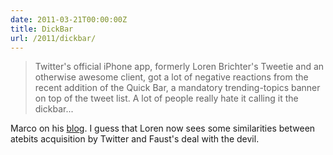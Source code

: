```yaml
---
date: 2011-03-21T00:00:00Z
title: DickBar
url: /2011/dickbar/
---
```


> Twitter's official iPhone app, formerly Loren Brichter's Tweetie and an
> otherwise awesome client, got a lot of negative reactions from the recent
> addition of the Quick Bar, a mandatory trending-topics banner on top of the
> tweet list. A lot of people really hate it calling it the dickbar...

Marco on his <a href="http://www.marco.org/3991237704">blog</a>. I guess that
Loren now sees some similarities between atebits acquisition by Twitter and
Faust's deal with the devil.
